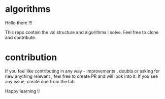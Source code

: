 # algorithms
Hello there !!!

This repo contain the val structure and algorithms I solve. Feel free to clone and contribute.

# contribution
If you feel like contributing in any way - improvements , doubts or asking for new anything relevant , feel free to create PR and will look into it. If you see any issue, create one from the tab

Happy learning !! 
